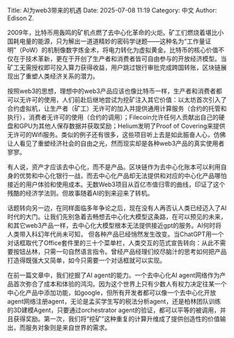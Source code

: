 Title: AI为web3带来的机遇
Date: 2025-07-08 11:19
Category: 中文
Author: Edison Z.


2009年，比特币用轰鸣的矿机点燃了去中心化革命的火炬。矿工们燃烧着堪比小国耗电量的能源，只为解出一道道精妙的密码学谜题——这种名为“工作量证明”（PoW）的机制像数字炼金术，将电力转化为虚拟黄金。比特币的核心价值不仅在于技术革新，更在于开创了生产者和消费者皆可自由参与的开放经济模型。当矿工无需授权即可投入算力获得收益，用户跳过银行审批完成跨国转账，区块链展现出了重塑人类经济关系的潜力。

按照web3的思想，理想中的web3产品应该也像比特币一样，生产者和消费者都可以无许可的使用，人们前赴后继地尝试为挖矿注入其它价值：以太坊首次引入了合约虚拟机，让生产者（矿工）无许可的加入并提供通用计算服务（合约的托管和执行），消费者无许可的使用（合约的调用）；Filecoin允许任何人贡献出自己的硬盘和GPU为其他人保存数据并获取奖励；Helium发明了Proof of Covering来提供无许可的Wifi服务。类似的例子还有很多，这些项目听上去是如此振奋人心，仿佛让人看见了重塑经济社会的自由之光，然而现实却是各种web3产品的真实使用者寥寥。

有人说，资产才应该去中心化，而不是产品。区块链作为去中心化账本可以利用自身的优势和中心化银行一战，而去中心化产品却无法提供和对应的中心化产品哪怕接近的用户体验和使用成本。无数Web3项目从百亿市值归零的曲线，印证了这个残酷的经济学法则。但故事随着AI的到来迎来了转机。

话题转向另一边，在同样面临多年争论之后，现在没有人再否认人类已经迈入了AI时代的大门。让我们先别急着去畅想去中心化大模型这条路，在可以预见的未来，和其它web3产品一样，去中心化大模型根本无法提供接近gpt的服务。AI何时将人类带入科幻年代尚未可知， 但各种产品已经悄然发生改变。当ChatGPT用一个对话框取代了Office套件里的三十个菜单栏，人类交互的范式宣告转向：从此不需要按钮丛林，只需一句自然语言指令。曾经产品经理们绞尽脑汁的思考如何把产品打造得既强大又简单，如今只需要一个对话框就可以实现。

在前一篇文章中，我们挖掘了AI agent的能力。一个去中心化AI agent网络作为产品首次弥合了成本和体验的鸿沟。因为这个世界上只有少数人有权力决定往某一个中心化产品中添加功能，如google，但所有开发者都可以像一个去中心化开放agent网络注册agent，无论是孟买学生写的税法分析agent，还是柏林团队训练的3D建模Agent，只要通过orchestrator agent的验证，都可以平等的被调用，并且获得奖励。第一次，我们将“挖矿”这种重复的计算升维成了提供创造性的价值输出，而服务对象则是来自世界的需求。


